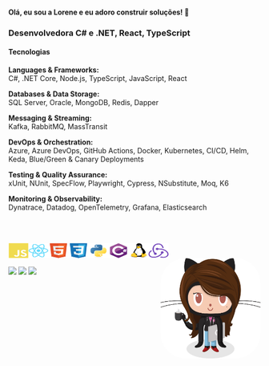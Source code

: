 #### Olá, eu sou a Lorene e eu adoro construir soluções! 👋

### Desenvolvedora C# e .NET, React, TypeScript

#### Tecnologias

**Languages & Frameworks:**  
C#, .NET Core, Node.js, TypeScript, JavaScript, React

**Databases & Data Storage:**  
SQL Server, Oracle, MongoDB, Redis, Dapper

**Messaging & Streaming:**  
Kafka, RabbitMQ, MassTransit

**DevOps & Orchestration:**  
Azure, Azure DevOps, GitHub Actions, Docker, Kubernetes, CI/CD, Helm, Keda, Blue/Green & Canary Deployments

**Testing & Quality Assurance:**  
xUnit, NUnit, SpecFlow, Playwright, Cypress, NSubstitute, Moq, K6

**Monitoring & Observability:**  
Dynatrace, Datadog, OpenTelemetry, Grafana, Elasticsearch

##

<br>
<div style="display: inline_block"><br>
  <img align="left" alt="Lore-Js" height="30" width="40" src="https://raw.githubusercontent.com/devicons/devicon/master/icons/javascript/javascript-plain.svg">
  <img align="left" alt="Lore-React" height="30" width="40" src="https://raw.githubusercontent.com/devicons/devicon/master/icons/react/react-original.svg">
  <img align="left" alt="Lore-HTML" height="30" width="40" src="https://raw.githubusercontent.com/devicons/devicon/master/icons/html5/html5-original.svg">
  <img align="left" alt="Lore-CSS" height="30" width="40" src="https://raw.githubusercontent.com/devicons/devicon/master/icons/css3/css3-original.svg">
  <img align="left" alt="Lore-Python" height="30" width="40" src="https://raw.githubusercontent.com/devicons/devicon/master/icons/python/python-original.svg">
  <img align="left" alt="Lore-Csharp" height="30" width="40" src="https://raw.githubusercontent.com/devicons/devicon/master/icons/csharp/csharp-original.svg">
    <img align="left" src="https://raw.githubusercontent.com/devicons/devicon/master/icons/linux/linux-original.svg" alt="linux" width="40" height="30"/> 
    <img align="left" src="https://raw.githubusercontent.com/devicons/devicon/master/icons/redux/redux-original.svg" alt="redux" width="40" height="30"/>
    <img  align="right" src='boneca.png' alt="bonecaimg" width="200" height="200" style="border-radius:50px;">
</div>



<br>

##

<div> 
  <a href="https://instagram.com/lorenepecci" target="_blank"><img src="https://img.shields.io/badge/-Instagram-%23E4405F?style=for-the-badge&logo=instagram&logoColor=white" target="_blank"></a>
  <a href = "mailto:lorenepecci@gmail.com"><img src="https://img.shields.io/badge/-Gmail-%23333?style=for-the-badge&logo=gmail&logoColor=white" target="_blank"></a>
  <a href="https://www.linkedin.com/in/lorene-pecci-9b9078138/" target="_blank"><img src="https://img.shields.io/badge/-LinkedIn-%230077B5?style=for-the-badge&logo=linkedin&logoColor=white" target="_blank"></a>

</div>
